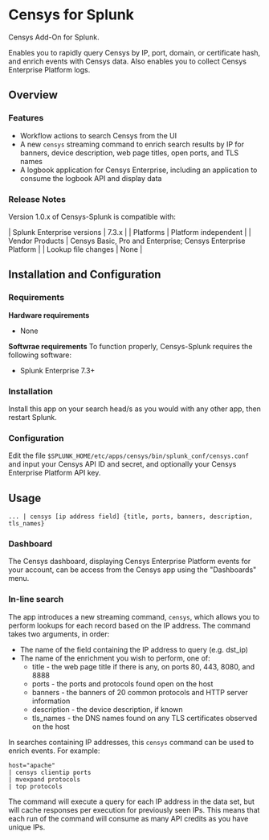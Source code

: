 # Censys for Splunk

Censys Add-On for Splunk.

Enables you to rapidly query Censys by IP, port, domain, or certificate hash, and enrich events with Censys data. Also enables you to collect Censys Enterprise Platform logs.

## Overview

### Features

- Workflow actions to search Censys from the UI
- A new `censys` streaming command to enrich search results by IP for banners, device description, web page titles, open ports, and TLS names
- A logbook application for Censys Enterprise, including an application to consume the logbook API and display data

### Release Notes

Version 1.0.x of Censys-Splunk is compatible with:

| Splunk Enterprise versions | 7.3.x |
| Platforms                  | Platform independent |
| Vendor Products            | Censys Basic, Pro and Enterprise; Censys Enterprise Platform |
| Lookup file changes        | None |

## Installation and Configuration

### Requirements

**Hardware requirements**
- None

**Softwrae requirements**
To function properly, Censys-Splunk requires the following software:
- Splunk Enterprise 7.3+

### Installation

Install this app on your search head/s as you would with any other app, then restart Splunk.

### Configuration

Edit the file `$SPLUNK_HOME/etc/apps/censys/bin/splunk_conf/censys.conf` and input your Censys API ID and secret, and optionally your Censys Enterprise Platform API key.

## Usage

`... | censys [ip address field] {title, ports, banners, description, tls_names}`

### Dashboard

The Censys dashboard, displaying Censys Enterprise Platform events for your account, can be access from the Censys app using the "Dashboards" menu.

### In-line search

The app introduces a new streaming command, `censys`, which allows you to perform lookups for each record based on the IP address. The command takes two arguments, in order:

- The name of the field containing the IP address to query (e.g. dst_ip)
- The name of the enrichment you wish to perform, one of: 
  - title - the web page title if there is any, on ports 80, 443, 8080, and 8888
  - ports - the ports and protocols found open on the host
  - banners - the banners of 20 common protocols and HTTP server information
  - description - the device description, if known
  - tls_names - the DNS names found on any TLS certificates observed on the host

In searches containing IP addresses, this `censys` command can be used to enrich events. For example:

	host="apache"
	| censys clientip ports
	| mvexpand protocols
	| top protocols

The command will execute a query for each IP address in the data set, but will cache responses per execution for previously seen IPs. This means that each run of the command will consume as many API credits as you have unique IPs.